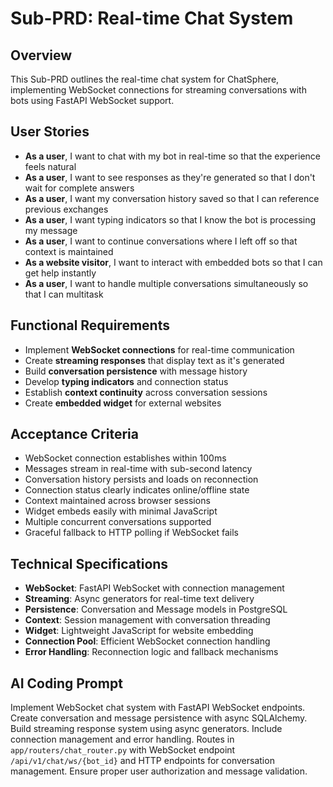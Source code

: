 # Sub-PRD: Real-time Chat System

## Overview
This Sub-PRD outlines the real-time chat system for ChatSphere, implementing WebSocket connections for streaming conversations with bots using FastAPI WebSocket support.

## User Stories
- **As a user**, I want to chat with my bot in real-time so that the experience feels natural
- **As a user**, I want to see responses as they're generated so that I don't wait for complete answers
- **As a user**, I want my conversation history saved so that I can reference previous exchanges
- **As a user**, I want typing indicators so that I know the bot is processing my message
- **As a user**, I want to continue conversations where I left off so that context is maintained
- **As a website visitor**, I want to interact with embedded bots so that I can get help instantly
- **As a user**, I want to handle multiple conversations simultaneously so that I can multitask

## Functional Requirements
- Implement **WebSocket connections** for real-time communication
- Create **streaming responses** that display text as it's generated
- Build **conversation persistence** with message history
- Develop **typing indicators** and connection status
- Establish **context continuity** across conversation sessions
- Create **embedded widget** for external websites

## Acceptance Criteria
- WebSocket connection establishes within 100ms
- Messages stream in real-time with sub-second latency
- Conversation history persists and loads on reconnection
- Connection status clearly indicates online/offline state
- Context maintained across browser sessions
- Widget embeds easily with minimal JavaScript
- Multiple concurrent conversations supported
- Graceful fallback to HTTP polling if WebSocket fails

## Technical Specifications
- **WebSocket**: FastAPI WebSocket with connection management
- **Streaming**: Async generators for real-time text delivery
- **Persistence**: Conversation and Message models in PostgreSQL
- **Context**: Session management with conversation threading
- **Widget**: Lightweight JavaScript for website embedding
- **Connection Pool**: Efficient WebSocket connection handling
- **Error Handling**: Reconnection logic and fallback mechanisms

## AI Coding Prompt
Implement WebSocket chat system with FastAPI WebSocket endpoints. Create conversation and message persistence with async SQLAlchemy. Build streaming response system using async generators. Include connection management and error handling. Routes in `app/routers/chat_router.py` with WebSocket endpoint `/api/v1/chat/ws/{bot_id}` and HTTP endpoints for conversation management. Ensure proper user authorization and message validation.